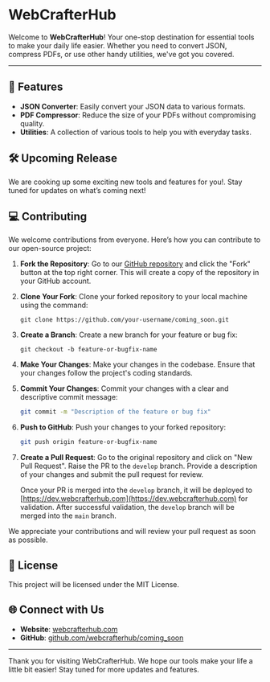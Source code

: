 # WebCrafterHub

Welcome to **WebCrafterHub**! Your one-stop destination for essential tools to make your daily life easier. Whether you need to convert JSON, compress PDFs, or use other handy utilities, we've got you covered.

---

## 🚀 Features

- **JSON Converter**: Easily convert your JSON data to various formats.
- **PDF Compressor**: Reduce the size of your PDFs without compromising quality.
- **Utilities**: A collection of various tools to help you with everyday tasks.

## 🛠️ Upcoming Release

We are cooking up some exciting new tools and features for you!. Stay tuned for updates on what’s coming next!

## 💻 Contributing

We welcome contributions from everyone. Here’s how you can contribute to our open-source project:

1. **Fork the Repository**: Go to our [GitHub repository](https://github.com/webcrafterhub/coming_soon) and click the "Fork" button at the top right corner. This will create a copy of the repository in your GitHub account.

2. **Clone Your Fork**: Clone your forked repository to your local machine using the command:

   ```
   git clone https://github.com/your-username/coming_soon.git
   ```

3. **Create a Branch**: Create a new branch for your feature or bug fix:

   ```
   git checkout -b feature-or-bugfix-name
   ```

4. **Make Your Changes**: Make your changes in the codebase. Ensure that your changes follow the project's coding standards.

5. **Commit Your Changes**: Commit your changes with a clear and descriptive commit message:

   ```sh
   git commit -m "Description of the feature or bug fix"
   ```

6. **Push to GitHub**: Push your changes to your forked repository:

   ```sh
   git push origin feature-or-bugfix-name
   ```

7. **Create a Pull Request**: Go to the original repository and click on "New Pull Request". Raise the PR to the `develop` branch. Provide a description of your changes and submit the pull request for review.

   Once your PR is merged into the `develop` branch, it will be deployed to [https://dev.webcrafterhub.com](https://dev.webcrafterhub.com) for validation. After successful validation, the `develop` branch will be merged into the `main` branch.

We appreciate your contributions and will review your pull request as soon as possible.

## 📄 License

This project will be licensed under the MIT License.

## 🌐 Connect with Us

- **Website**: [webcrafterhub.com](https://webcrafterhub.com)
- **GitHub**: [github.com/webcrafterhub/coming_soon](https://github.com/webcrafterhub/tools)

---

Thank you for visiting WebCrafterHub. We hope our tools make your life a little bit easier! Stay tuned for more updates and features.
